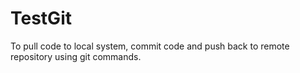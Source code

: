 # TestGit
 To pull code to local system, commit code and push back to remote repository using git commands.
